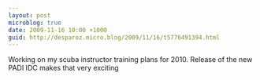 ```yaml
---
layout: post
microblog: true
date: 2009-11-16 10:00 +1000
guid: http://desparoz.micro.blog/2009/11/16/t5776491394.html
---
```

Working on my scuba instructor training plans for 2010. Release of the new PADI IDC makes that very exciting
